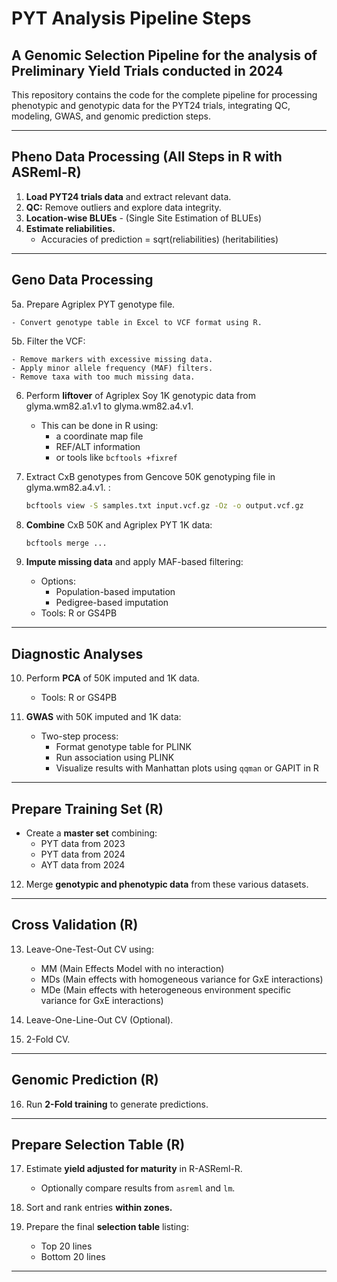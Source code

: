 # PYT Analysis Pipeline Steps
## A Genomic Selection Pipeline for the analysis of Preliminary Yield Trials conducted in 2024

This repository contains the code for the complete pipeline for processing phenotypic and genotypic data for the PYT24 trials, integrating QC, modeling, GWAS, and genomic prediction steps. 

---

## Pheno Data Processing (All Steps in R with ASReml-R)

1. **Load PYT24 trials data** and extract relevant data.
2. **QC:** Remove outliers and explore data integrity.
3. **Location-wise BLUEs** - (Single Site Estimation of BLUEs)
4. **Estimate reliabilities.**
    - Accuracies of prediction = sqrt(reliabilities) (heritabilities)
---

## Geno Data Processing

5a. Prepare Agriplex PYT genotype file.

    - Convert genotype table in Excel to VCF format using R.

5b. Filter the VCF:

    - Remove markers with excessive missing data.
    - Apply minor allele frequency (MAF) filters.
    - Remove taxa with too much missing data.

6. Perform **liftover** of Agriplex Soy 1K genotypic data from glyma.wm82.a1.v1 to glyma.wm82.a4.v1.

    - This can be done in R using:
        - a coordinate map file
        - REF/ALT information
        - or tools like `bcftools +fixref`

7. Extract CxB genotypes from Gencove 50K genotyping file in glyma.wm82.a4.v1. :

    ```bash
    bcftools view -S samples.txt input.vcf.gz -Oz -o output.vcf.gz
    ```

8. **Combine** CxB 50K and Agriplex PYT 1K data:

    ```bash
    bcftools merge ...
    ```

9. **Impute missing data** and apply MAF-based filtering:

    - Options:
        - Population-based imputation
        - Pedigree-based imputation
    - Tools: R or GS4PB

---

## Diagnostic Analyses

10. Perform **PCA** of 50K imputed and 1K data.

    - Tools: R or GS4PB

11. **GWAS** with 50K imputed and 1K data:

    - Two-step process:
        - Format genotype table for PLINK
        - Run association using PLINK
        - Visualize results with Manhattan plots using `qqman` or GAPIT in R

---

## Prepare Training Set (R)

- Create a **master set** combining:
    - PYT data from 2023
    - PYT data from 2024
    - AYT data from 2024

12. Merge **genotypic and phenotypic data** from these various datasets.

---

## Cross Validation (R)

13. Leave-One-Test-Out CV using:
    - MM (Main Effects Model with no interaction) 
    - MDs (Main effects with homogeneous variance for GxE interactions)
    - MDe (Main effects with heterogeneous environment specific variance for GxE interactions)

14. Leave-One-Line-Out CV (Optional).

15. 2-Fold CV.

---

## Genomic Prediction (R)

16. Run **2-Fold training** to generate predictions.

---

## Prepare Selection Table (R)

17. Estimate **yield adjusted for maturity** in R-ASReml-R.

    - Optionally compare results from `asreml` and `lm`.

18. Sort and rank entries **within zones.**

19. Prepare the final **selection table** listing:
    - Top 20 lines
    - Bottom 20 lines

---
